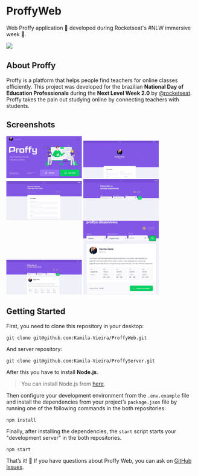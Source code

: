 # ProffyWeb

Web Proffy application 💜 developed during Rocketseat's #NLW immersive week :rocket:.

<img src="/src/assets/Screenshots/ProffyWeb2.0.jpg"/>

## About Proffy

Proffy is a platform that helps people find teachers for online classes efficiently. This project was developed for the brazilian **National Day of Education Professionals** during the **Next Level Week 2.0** by [@rocketseat](https://github.com/rocketseat).
Proffy takes the pain out studying online by connecting teachers with students.

## Screenshots

<div>
  <img src="/src/assets/Screenshots/Landing.jpg" alt="Home" width="200"/>
  <img src="/src/assets/Screenshots/Perfil.jpg" alt="Perfil" width="200"/>
  <img src="/src/assets/Screenshots/DarAulas.jpg" alt="Dar Aulas" width="200"/>
  <img src="/src/assets/Screenshots/ProffyFilters.jpg" alt="FiltroI" width="200"/>
  <img src="/src/assets/Screenshots/ProffyFiltersII.jpg" alt="FiltroII" width="200"/>
  <img src="/src/assets/Screenshots/Card.jpg" alt="Card" width="200"/>
  

</div>

## Getting Started

First, you need to clone this repository in your desktop:

```
git clone git@github.com:Kamila-Vieira/ProffyWeb.git
```
And server repository:
```
git clone git@github.com:Kamila-Vieira/ProffyServer.git
```
After this you have to install **Node.js**.

> You can install Node.js from [here](https://nodejs.org/en/).

Then configure your development environment from the ```.env.example``` file and install the dependencies from your project’s ```package.json``` file by running one of the following commands in the both repositories:
```
npm install
```
Finally, after installing the dependencies, the ```start``` script starts your "development server" in the both repositories.
```
npm start
```
That’s it! 💜
If you have questions about Proffy Web, you can ask on [GitHub Issues](https://github.com/Kamila-Vieira/ProffyWeb/pulls).

